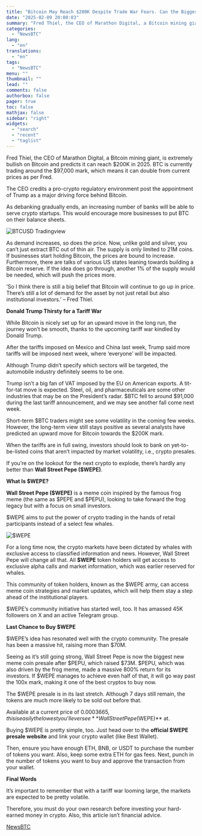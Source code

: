 ```yaml
---
title: "Bitcoin May Reach $200K Despite Trade War Fears. Can the Biggest Presale $WEPE 100x?"
date: "2025-02-09 20:00:03"
summary: "Fred Thiel, the CEO of Marathon Digital, a Bitcoin mining giant, is extremely bullish on Bitcoin and predicts it can reach $200K in 2025. BTC is currently trading around the $97,000 mark, which means it can double from current prices as per Fred.The CEO credits a pro-crypto regulatory environment post..."
categories:
  - "NewsBTC"
lang:
  - "en"
translations:
  - "en"
tags:
  - "NewsBTC"
menu: ""
thumbnail: ""
lead: ""
comments: false
authorbox: false
pager: true
toc: false
mathjax: false
sidebar: "right"
widgets:
  - "search"
  - "recent"
  - "taglist"
---
```


Fred Thiel, the CEO of Marathon Digital, a Bitcoin mining giant, is extremely bullish on Bitcoin and predicts it can reach $200K in 2025. BTC is currently trading around the $97,000 mark, which means it can double from current prices as per Fred.

The CEO credits a pro-crypto regulatory environment post the appointment of Trump as a major driving force behind Bitcoin.

As debanking gradually ends, an increasing number of banks will be able to serve crypto startups. This would encourage more businesses to put BTC on their balance sheets.

![BTCUSD Tradingview](https://s3.tradingview.com/news/image/newsbtc:260464bf7094b-7630606cb970df9dea8bdf1f52a7c2a3-resized.jpeg)

As demand increases, so does the price. Now, unlike gold and silver, you can’t just extract BTC out of thin air. The supply is only limited to 21M coins. If businesses start holding Bitcoin, the prices are bound to increase. Furthermore, there are talks of various US states leaning towards building a Bitcoin reserve. If the idea does go through, another 1% of the supply would be needed, which will push the prices more.

‘So I think there is still a big belief that Bitcoin will continue to go up in price. There’s still a lot of demand for the asset by not just retail but also institutional investors.’ – Fred Thiel.

**Donald Trump Thirsty for a Tariff War**

While Bitcoin is nicely set up for an upward move in the long run, the journey won’t be smooth, thanks to the upcoming tariff war kindled by Donald Trump.

After the tariffs imposed on Mexico and China last week, Trump said more tariffs will be imposed next week, where ‘everyone’ will be impacted.

Although Trump didn’t specify which sectors will be targeted, the automobile industry definitely seems to be one.

Trump isn’t a big fan of VAT imposed by the EU on American exports. A tit-for-tat move is expected. Steel, oil, and pharmaceuticals are some other industries that may be on the President’s radar. $BTC fell to around $91,000 during the last tariff announcement, and we may see another fall come next week.

Short-term $BTC traders might see some volatility in the coming few weeks. However, the long-term view still stays positive as several analysts have predicted an upward move for Bitcoin towards the $200K mark.

When the tariffs are in full swing, investors should look to bank on yet-to-be-listed coins that aren’t impacted by market volatility, i.e., crypto presales.

If you’re on the lookout for the next crypto to explode, there’s hardly any better than **Wall Street Pepe ($WEPE)**.

**What Is $WEPE?**

**Wall Street Pepe ($WEPE)** is a meme coin inspired by the famous frog meme (the same as $PEPE and $PEPU), looking to take forward the frog legacy but with a focus on small investors.

$WEPE aims to put the power of crypto trading in the hands of retail participants instead of a select few whales.

![$WEPE](https://s3.tradingview.com/news/image/newsbtc:260464bf7094b-07dfa0315b85866cf94eae2bda9341f1-resized.jpeg)

For a long time now, the crypto markets have been dictated by whales with exclusive access to classified information and news. However, Wall Street Pepe will change all that. All **$WEPE** token holders will get access to exclusive alpha calls and market information, which was earlier reserved for whales.

This community of token holders, known as the $WEPE army, can access meme coin strategies and market updates, which will help them stay a step ahead of the institutional players.

$WEPE’s community initiative has started well, too. It has amassed 45K followers on X and an active Telegram group.

**Last Chance to Buy $WEPE**

$WEPE’s idea has resonated well with the crypto community. The presale has been a massive hit, raising more than $70M.

Seeing as it’s still going strong, Wall Street Pepe is now the biggest new meme coin presale after $PEPU, which raised $73M. $PEPU, which was also driven by the frog meme, made a massive 800% return for its investors. If $WEPE manages to achieve even half of that, it will go way past the 100x mark, making it one of the best cryptos to buy now.

The $WEPE presale is in its last stretch. Although 7 days still remain, the tokens are much more likely to be sold out before that.

Available at a current price of $0.0003665, this is easily the lowest you’ll ever see **Wall Street Pepe ($WEPE)** at.

Buying $WEPE is pretty simple, too. Just head over to the **official $WEPE presale website** and link your crypto wallet (like Best Wallet).

Then, ensure you have enough ETH, BNB, or USDT to purchase the number of tokens you want. Also, keep some extra ETH for gas fees. Next, punch in the number of tokens you want to buy and approve the transaction from your wallet.

**Final Words**

It’s important to remember that with a tariff war looming large, the markets are expected to be pretty volatile.

Therefore, you must do your own research before investing your hard-earned money in crypto. Also, this article isn’t financial advice.

[NewsBTC](https://www.tradingview.com/news/newsbtc:260464bf7094b:0-bitcoin-may-reach-200k-despite-trade-war-fears-can-the-biggest-presale-wepe-100x/)

